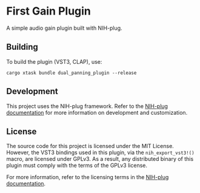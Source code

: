 # First Gain Plugin

A simple audio gain plugin built with NIH-plug.

## Building

To build the plugin (VST3, CLAP), use:

```
cargo xtask bundle dual_panning_plugin --release
```

## Development

This project uses the NIH-plug framework. Refer to the [NIH-plug documentation](https://github.com/robbert-vdh/nih-plug) for more information on development and customization.

## License

The source code for this project is licensed under the MIT License. However, the VST3 bindings used in this plugin, via the `nih_export_vst3!()` macro, are licensed under GPLv3. As a result, any distributed binary of this plugin must comply with the terms of the GPLv3 license.

For more information, refer to the licensing terms in the [NIH-plug documentation](https://github.com/robbert-vdh/nih-plug?tab=readme-ov-file#licensing).
